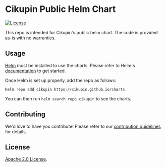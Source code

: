 # Cikupin Public Helm Chart

[![License](https://img.shields.io/badge/License-Apache%202.0-blue.svg)](https://opensource.org/licenses/Apache-2.0)

This repo is intended for Cikupin's public helm chart. The code is provided as-is with no warranties.

## Usage

[Helm](https://helm.sh) must be installed to use the charts.
Please refer to Helm's [documentation](https://helm.sh/docs/) to get started.

Once Helm is set up properly, add the repo as follows:

```console
helm repo add cikupin https://cikupin.github.io/charts
```

You can then run `helm search repo cikupin` to see the charts.

## Contributing

<!-- Keep full URL links to repo files because this README syncs from main to gh-pages.  -->
We'd love to have you contribute! Please refer to our [contribution guidelines](https://github.com/cikupin/charts/blob/main/CONTRIBUTING.md) for details.

## License

<!-- Keep full URL links to repo files because this README syncs from main to gh-pages.  -->
[Apache 2.0 License](https://github.com/cikupin/charts/blob/main/LICENSE).
